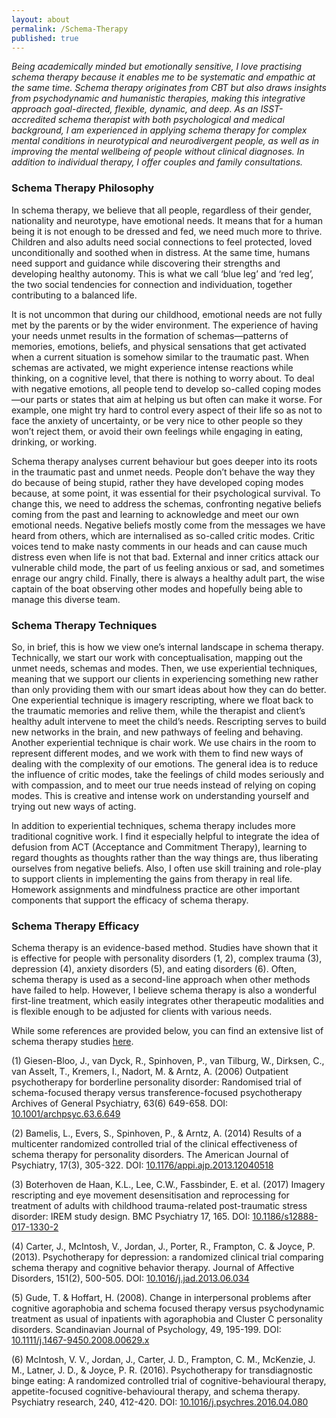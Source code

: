 ```yaml
---
layout: about
permalink: /Schema-Therapy
published: true
---
```


*Being academically minded but emotionally sensitive, I love practising schema therapy because it enables me to be systematic and empathic at the same time. Schema therapy originates from CBT but also draws insights from psychodynamic and humanistic therapies, making this integrative approach goal-directed, flexible, dynamic, and deep. As an ISST-accredited schema therapist with both psychological and medical background, I am experienced in applying schema therapy for complex mental conditions in neurotypical and neurodivergent people, as well as in improving the mental wellbeing of people without clinical diagnoses. In addition to individual therapy, I offer couples and family consultations.*

### Schema Therapy Philosophy
In schema therapy, we believe that all people, regardless of their gender, nationality and neurotype, have emotional needs. It means that for a human being it is not enough to be dressed and fed, we need much more to thrive. Children and also adults need social connections to feel protected, loved unconditionally and soothed when in distress. At the same time, humans need support and guidance while discovering their strengths and developing healthy autonomy. This is what we call ‘blue leg’ and ‘red leg’, the two social tendencies for connection and individuation, together contributing to a balanced life.

It is not uncommon that during our childhood, emotional needs are not fully met by the parents or by the wider environment. The experience of having your needs unmet results in the formation of schemas—patterns of memories, emotions, beliefs, and physical sensations that get activated when a current situation is somehow similar to the traumatic past. When schemas are activated, we might experience intense reactions while thinking, on a cognitive level, that there is nothing to worry about. To deal with negative emotions, all people tend to develop so-called coping modes—our parts or states that aim at helping us but often can make it worse. For example, one might try hard to control every aspect of their life so as not to face the anxiety of uncertainty, or be very nice to other people so they won’t reject them, or avoid their own feelings while engaging in eating, drinking, or working.

Schema therapy analyses current behaviour but goes deeper into its roots in the traumatic past and unmet needs. People don’t behave the way they do because of being stupid, rather they have developed coping modes because, at some point, it was essential for their psychological survival. To change this, we need to address the schemas, confronting negative beliefs coming from the past and learning to acknowledge and meet our own emotional needs. Negative beliefs mostly come from the messages we have heard from others, which are internalised as so-called critic modes. Critic voices tend to make nasty comments in our heads and can cause much distress even when life is not that bad. External and inner critics attack our vulnerable child mode, the part of us feeling anxious or sad, and sometimes enrage our angry child. Finally, there is always a healthy adult part, the wise captain of the boat observing other modes and hopefully being able to manage this diverse team.

### Schema Therapy Techniques
So, in brief, this is how we view one’s internal landscape in schema therapy. Technically, we start our work with conceptualisation, mapping out the unmet needs, schemas and modes. Then, we use experiential techniques, meaning that we support our clients in experiencing something new rather than only providing them with our smart ideas about how they can do better. One experiential technique is imagery rescripting, where we float back to the traumatic memories and relive them, while the therapist and client’s healthy adult intervene to meet the child’s needs. Rescripting serves to build new networks in the brain, and new pathways of feeling and behaving. Another experiential technique is chair work. We use chairs in the room to represent different modes, and we work with them to find new ways of dealing with the complexity of our emotions. The general idea is to reduce the influence of critic modes, take the feelings of child modes seriously and with compassion, and to meet our true needs instead of relying on coping modes. This is creative and intense work on understanding yourself and trying out new ways of acting.

In addition to experiential techniques, schema therapy includes more traditional cognitive work. I find it especially helpful to integrate the idea of defusion from ACT (Acceptance and Commitment Therapy), learning to regard thoughts as thoughts rather than the way things are, thus liberating ourselves from negative beliefs. Also, I often use skill training and role-play to support clients in implementing the gains from therapy in real life. Homework assignments and mindfulness practice are other important components that support the efficacy of schema therapy.

### Schema Therapy Efficacy
Schema therapy is an evidence-based method. Studies have shown that it is effective for people with personality disorders (1, 2), complex trauma (3), depression (4), anxiety disorders (5), and eating disorders (6). Often, schema therapy is used as a second-line approach when other methods have failed to help. However, I believe schema therapy is also a wonderful first-line treatment, which easily integrates other therapeutic modalities and is flexible enough to be adjusted for clients with various needs.

While some references are provided below, you can find an extensive list of schema therapy studies [here](https://www.schematherapyscotland.com/evidence-base-for-schema-therapy-2/).

(1)	Giesen-Bloo, J., van Dyck, R., Spinhoven, P., van Tilburg, W., Dirksen, C., van Asselt, T., Kremers, I., Nadort, M. & Arntz, A. (2006) Outpatient psychotherapy for borderline personality disorder: Randomised trial of schema-focused therapy versus transference-focused psychotherapy Archives of General Psychiatry, 63(6) 649-658. DOI: [10.1001/archpsyc.63.6.649](https://doi.org/10.1001/archpsyc.63.6.649)

(2)	Bamelis, L., Evers, S., Spinhoven, P., & Arntz, A. (2014) Results of a multicenter randomized controlled trial of the clinical effectiveness of schema therapy for personality disorders. The American Journal of Psychiatry, 17(3), 305-322. DOI: [10.1176/appi.ajp.2013.12040518](https://doi.org/10.1176/appi.ajp.2013.12040518)

(3) Boterhoven de Haan, K.L., Lee, C.W., Fassbinder, E. et al. (2017) Imagery rescripting and eye movement desensitisation and  reprocessing for treatment of adults with childhood trauma-related post-traumatic stress disorder: IREM study design. BMC Psychiatry 17, 165. DOI: [10.1186/s12888-017-1330-2](https://doi.org/10.1186/s12888-017-1330-2)

(4) Carter, J., McIntosh, V., Jordan, J., Porter, R., Frampton, C. & Joyce, P. (2013). Psychotherapy for depression: a randomized clinical trial comparing schema therapy and cognitive behavior therapy. Journal of Affective Disorders, 151(2), 500-505. DOI: [10.1016/j.jad.2013.06.034](https://doi.org/10.1016/j.jad.2013.06.034)

(5) Gude, T. & Hoffart, H. (2008). Change in interpersonal problems after cognitive agoraphobia and schema focused therapy versus psychodynamic treatment as usual of inpatients with agoraphobia and Cluster C personality disorders. Scandinavian Journal of Psychology, 49, 195-199. DOI: [10.1111/j.1467-9450.2008.00629.x](https://doi.org/10.1111/j.1467-9450.2008.00629.x)

(6) McIntosh, V. V., Jordan, J., Carter, J. D., Frampton, C. M., McKenzie, J. M., Latner, J. D., & Joyce, P. R. (2016). Psychotherapy for transdiagnostic binge eating: A randomized controlled trial of cognitive-behavioural therapy, appetite-focused cognitive-behavioural therapy, and schema therapy. Psychiatry research, 240, 412-420. DOI: [10.1016/j.psychres.2016.04.080](https://doi.org/10.1016/j.psychres.2016.04.080)